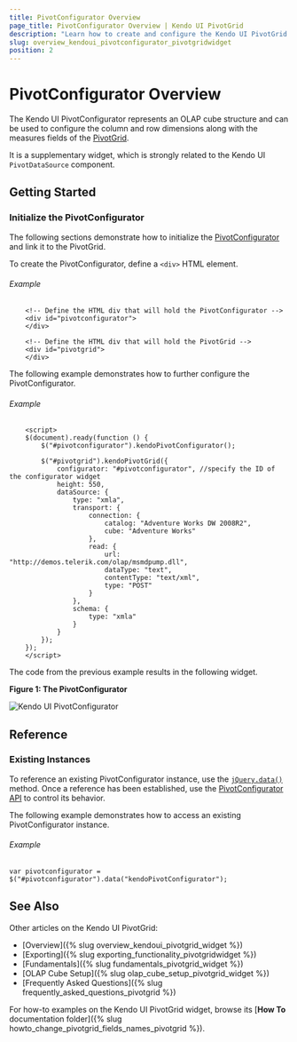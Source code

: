 ```yaml
---
title: PivotConfigurator Overview
page_title: PivotConfigurator Overview | Kendo UI PivotGrid
description: "Learn how to create and configure the Kendo UI PivotGrid Configurator."
slug: overview_kendoui_pivotconfigurator_pivotgridwidget
position: 2
---
```


# PivotConfigurator Overview

The Kendo UI PivotConfigurator represents an OLAP cube structure and can be used to configure the column and row dimensions along with the measures fields of the [PivotGrid](http://demos.telerik.com/kendo-ui/pivotgrid/index).

It is a supplementary widget, which is strongly related to the Kendo UI `PivotDataSource` component.

## Getting Started

### Initialize the PivotConfigurator

The following sections demonstrate how to initialize the [PivotConfigurator](/api/web/pivotconfigurator) and link it to the PivotGrid.

To create the PivotConfigurator, define a `<div>` HTML element.

###### Example

        <!-- Define the HTML div that will hold the PivotConfigurator -->
        <div id="pivotconfigurator">
        </div>

        <!-- Define the HTML div that will hold the PivotGrid -->
        <div id="pivotgrid">
        </div>

The following example demonstrates how to further configure the PivotConfigurator.

###### Example

        <script>
        $(document).ready(function () {
            $("#pivotconfigurator").kendoPivotConfigurator();

            $("#pivotgrid").kendoPivotGrid({
                configurator: "#pivotconfigurator", //specify the ID of the configurator widget
                height: 550,
                dataSource: {
                    type: "xmla",
                    transport: {
                        connection: {
                            catalog: "Adventure Works DW 2008R2",
                            cube: "Adventure Works"
                        },
                        read: {
                            url: "http://demos.telerik.com/olap/msmdpump.dll",
                            dataType: "text",
                            contentType: "text/xml",
                            type: "POST"
                        }
                    },
                    schema: {
                        type: "xmla"
                    }
                }
            });
        });
        </script>

The code from the previous example results in the following widget.

**Figure 1: The PivotConfigurator**

![Kendo UI PivotConfigurator](../../../images/pivotconfigurator.png)

## Reference

### Existing Instances

To reference an existing PivotConfigurator instance, use the [`jQuery.data()`](http://api.jquery.com/jQuery.data/) method. Once a reference has been established, use the [PivotConfigurator API](/api/web/pivotconfigurator) to control its behavior.

The following example demonstrates how to access an existing PivotConfigurator instance.

###### Example

    var pivotconfigurator = $("#pivotconfigurator").data("kendoPivotConfigurator");

## See Also

Other articles on the Kendo UI PivotGrid:

* [Overview]({% slug overview_kendoui_pivotgrid_widget %})
* [Exporting]({% slug exporting_functionality_pivotgridwidget %})
* [Fundamentals]({% slug fundamentals_pivotgrid_widget %})
* [OLAP Cube Setup]({% slug olap_cube_setup_pivotgrid_widget %})
* [Frequently Asked Questions]({% slug frequently_asked_questions_pivotgrid %})

For how-to examples on the Kendo UI PivotGrid widget, browse its [**How To** documentation folder]({% slug howto_change_pivotgrid_fields_names_pivotgrid %}).
